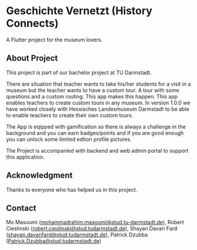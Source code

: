 # Geschichte Vernetzt (History Connects)

A Flutter project for the museum lovers.

## About Project

This project is part of our bachelor project at TU Darmstadt.

There are situation that teacher wants to take his/her students for a visit in a museum but the teacher wants to have a custom tour. A tour with some questions and a custom routing. This app makes this happen. This app enables teachers to create custom tours in any museum. In version 1.0.0 we have worked closely with Hessisches Landesmuseum Darmstadt to be able to enable teachers to create their own custom tours.

The App is eqipped with gamification so there is always a challenge in the background and you can earn badges/points and if you are good enough you can unlock some limited edtion profile pictures.

The Project is accompanied with backend and web admin portal to support this application.

## Acknowledgment

Thanks to everyone who has helped us in this project.

## Contact

Mo Masoumi (mohammadrahim.masoumi@stud.tu-darmstadt.de), Robert Cieslinski (robert.cieslinski@stud.tudarmstadt.de), Shayan Davari Fard (shayan.davarifard@stud.tudarmstadt.de), Patrick Dzubba (Patrick.Dzubba@stud.tudarmstadt.de)
